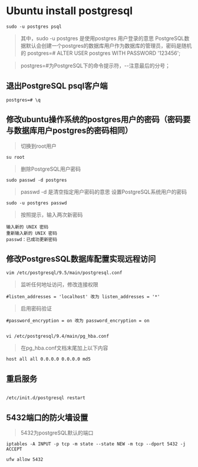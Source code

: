 # Ubuntu install postgresql 

```
sudo -u postgres psql
```

> 其中，sudo -u postgres 是使用postgres 用户登录的意思
> PostgreSQL数据默认会创建一个postgres的数据库用户作为数据库的管理员，密码是随机的
> postgres=# ALTER USER postgres WITH PASSWORD '123456'; 

> postgres=#为PostgreSQL下的命令提示符，--注意最后的分号；
## 退出PostgreSQL psql客户端
```
postgres=# \q
```

## 修改ubuntu操作系统的postgres用户的密码（密码要与数据库用户postgres的密码相同）

> 切换到root用户

```
su root
```

> 删除PostgreSQL用户密码

```
sudo passwd -d postgres
```

> passwd -d 是清空指定用户密码的意思
> 设置PostgreSQL系统用户的密码
```
sudo -u postgres passwd
```

> 按照提示，输入两次新密码
```
输入新的 UNIX 密码
重新输入新的 UNIX 密码
passwd：已成功更新密码
```
## 修改PostgresSQL数据库配置实现远程访问
```
vim /etc/postgresql/9.5/main/postgresql.conf
```
> 监听任何地址访问，修改连接权限

```
#listen_addresses = 'localhost' 改为 listen_addresses = '*'
```

> 启用密码验证
```
#password_encryption = on 改为 password_encryption = on


vi /etc/postgresql/9.4/main/pg_hba.conf

```

> 在pg_hba.conf文档末尾加上以下内容
```
host all all 0.0.0.0 0.0.0.0 md5
```

## 重启服务

```

/etc/init.d/postgresql restart
```

## 5432端口的防火墙设置

> 5432为postgreSQL默认的端口

```
iptables -A INPUT -p tcp -m state --state NEW -m tcp --dport 5432 -j ACCEPT

ufw allow 5432
````